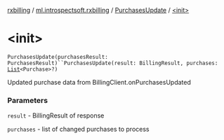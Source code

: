 [rxbilling](../../index.md) / [ml.introspectsoft.rxbilling](../index.md) / [PurchasesUpdate](index.md) / [&lt;init&gt;](./-init-.md)

# &lt;init&gt;

`PurchasesUpdate(purchasesResult: PurchasesResult)``PurchasesUpdate(result: BillingResult, purchases: `[`List`](https://kotlinlang.org/api/latest/jvm/stdlib/kotlin.collections/-list/index.html)`<Purchase>?)`

Updated purchase data from BillingClient.onPurchasesUpdated

### Parameters

`result` - BillingResult of response

`purchases` - list of changed purchases to process